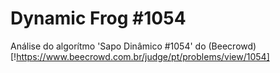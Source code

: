 # Dynamic Frog #1054

Análise do algorítmo 'Sapo Dinâmico #1054' do (Beecrowd)[!https://www.beecrowd.com.br/judge/pt/problems/view/1054]